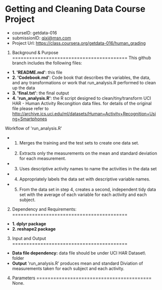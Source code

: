 Getting and Cleaning Data Course Project
===========================================
* courseID: getdata-016
* submissionID: qixi@msn.com
* Project Url: https://class.coursera.org/getdata-016/human_grading

1. Background & Purpose
=========================================
This  github branch includes the following files:
* **1. 'README.md'**: this file
* **2. 'Codebook.md'**: Code book that describes the variables, the data, and any transformations or work that run_analysis.R performed to clean up the data 
* **3. 'final.txt'**: the final output 
* **4. 'run_analysis.R'**: the R script designed to clean/tiny/transform UCI HAR - Human Activity Recongition data files. for details of the original file please refer to http://archive.ics.uci.edu/ml/datasets/Human+Activity+Recognition+Using+Smartphones 

Workflow of 'run_analysis.R'
* 1. Merges the training and the test sets to create one data set.
* 2. Extracts only the measurements on the mean and standard deviation for each measurement. 
* 3. Uses descriptive activity names to name the activities in the data set
* 4. Appropriately labels the data set with descriptive variable names. 
* 5. From the data set in step 4, creates a second, independent tidy data set with the average of each variable for each activity and each subject.

2. Dependency and Requirements:
=========================================
* **1. dplyr package**
* **2. reshape2 package**

3. Input and Output
=========================================
* **Data file dependency:**
    data file should be under UCI HAR Dataset\ folder
* **Output**
    'run_analysis.R' produces mean and standard Diviation of measurements taken for each subject and each activity.

4. Parameters
=========================================
None.
